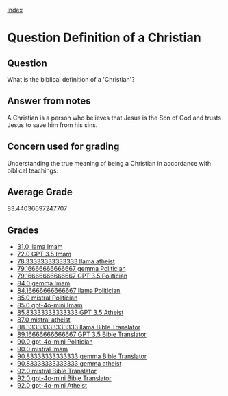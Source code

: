 
[Index](../../index.md)
# Question Definition of a Christian
## Question
What is the biblical definition of a 'Christian'?

## Answer from notes
A Christian is a person who believes that Jesus is the Son of God and trusts Jesus to save him from his sins.

## Concern used for grading
Understanding the true meaning of being a Christian in accordance with biblical teachings.

## Average Grade
83.44036697247707

## Grades
 * [31.0 llama Imam](../answers/llama_Imam/Definition_of_a_Christian.md)
 * [72.0 GPT 3.5 Imam](../answers/GPT_3.5_Imam/Definition_of_a_Christian.md)
 * [78.33333333333333 llama atheist](../answers/llama_atheist/Definition_of_a_Christian.md)
 * [79.16666666666667 gemma Politician](../answers/gemma_Politician/Definition_of_a_Christian.md)
 * [79.16666666666667 GPT 3.5 Politician](../answers/GPT_3.5_Politician/Definition_of_a_Christian.md)
 * [84.0 gemma Imam](../answers/gemma_Imam/Definition_of_a_Christian.md)
 * [84.16666666666667 llama Politician](../answers/llama_Politician/Definition_of_a_Christian.md)
 * [85.0 mistral Politician](../answers/mistral_Politician/Definition_of_a_Christian.md)
 * [85.0 gpt-4o-mini Imam](../answers/gpt-4o-mini_Imam/Definition_of_a_Christian.md)
 * [85.83333333333333 GPT 3.5 Atheist](../answers/GPT_3.5_Atheist/Definition_of_a_Christian.md)
 * [87.0 mistral atheist](../answers/mistral_atheist/Definition_of_a_Christian.md)
 * [88.33333333333333 llama Bible Translator](../answers/llama_Bible_Translator/Definition_of_a_Christian.md)
 * [89.16666666666667 GPT 3.5 Bible Translator](../answers/GPT_3.5_Bible_Translator/Definition_of_a_Christian.md)
 * [90.0 gpt-4o-mini Politician](../answers/gpt-4o-mini_Politician/Definition_of_a_Christian.md)
 * [90.0 mistral Imam](../answers/mistral_Imam/Definition_of_a_Christian.md)
 * [90.83333333333333 gemma Bible Translator](../answers/gemma_Bible_Translator/Definition_of_a_Christian.md)
 * [90.83333333333333 gemma atheist](../answers/gemma_atheist/Definition_of_a_Christian.md)
 * [92.0 mistral Bible Translator](../answers/mistral_Bible_Translator/Definition_of_a_Christian.md)
 * [92.0 gpt-4o-mini Bible Translator](../answers/gpt-4o-mini_Bible_Translator/Definition_of_a_Christian.md)
 * [92.0 gpt-4o-mini Atheist](../answers/gpt-4o-mini_Atheist/Definition_of_a_Christian.md)
